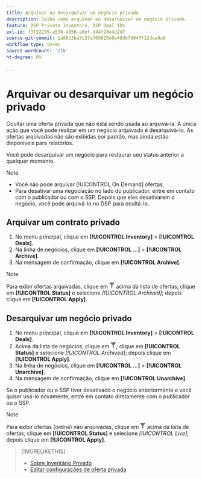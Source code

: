```yaml
---
title: Arquivar ou desarquivar um negócio privado
description: Saiba como arquivar ou desarquivar um negócio privado.
feature: DSP Private Inventory, DSP Deal IDs
exl-id: f3f22299-a538-4956-a8ef-d44f20e4d2d7
source-git-commit: 1a98b3ba7c37a768825e9e48db7d847f12daa9a0
workflow-type: tm+mt
source-wordcount: '216'
ht-degree: 0%

---
```


# Arquivar ou desarquivar um negócio privado

Ocultar uma oferta privada que não está sendo usada ao arquivá-la. A única ação que você pode realizar em um negócio arquivado é desarquivá-lo. As ofertas arquivadas não são exibidas por padrão, mas ainda estão disponíveis para relatórios.

Você pode desarquivar um negócio para restaurar seu status anterior a qualquer momento.

>[!NOTE]
>
>* Você não pode arquivar [!UICONTROL On Demand] ofertas.
>* Para desativar uma negociação no lado do publicador, entre em contato com o publicador ou com o SSP. Depois que eles desativarem o negócio, você pode arquivá-lo no DSP para ocultá-lo.

## Arquivar um contrato privado

1. No menu principal, clique em **[!UICONTROL Inventory]** > **[!UICONTROL Deals]**.
1. Na linha de negócios, clique em **[!UICONTROL ...]** > **[!UICONTROL Archive]**.
1. Na mensagem de confirmação, clique em **[!UICONTROL Archive]**.

>[!NOTE]
>
>Para exibir ofertas arquivadas, clique em ![Filtro](/help/dsp/assets/filter.png) acima da lista de ofertas; clique em **[!UICONTROL Status]** e selecione *[!UICONTROL Archived]*; depois clique em **[!UICONTROL Apply]**.<!-- Verify the text to apply the filter(s).)-->

## Desarquivar um negócio privado

1. No menu principal, clique em **[!UICONTROL Inventory]** > **[!UICONTROL Deals]**.
1. Acima da lista de negócios, clique em ![Filtro](/help/dsp/assets/filter.png); clique em **[!UICONTROL Status]** e selecione *[!UICONTROL Archived]*; depois clique em **[!UICONTROL Apply]**.<!-- Verify the text to apply the filter(s).)-->
1. Na linha de negócios, clique em **[!UICONTROL ...]** > **[!UICONTROL Unarchive]**.
1. Na mensagem de confirmação, clique em **[!UICONTROL Unarchive]**.

Se o publicador ou o SSP tiver desativado o negócio anteriormente e você quiser usá-lo novamente, entre em contato diretamente com o publicador ou o SSP.

>[!NOTE]
>
>Para exibir ofertas (online) não arquivadas, clique em ![Filtro](/help/dsp/assets/filter.png) acima da lista de ofertas; clique em **[!UICONTROL Status]** e selecione *[!UICONTROL Live]*; depois clique em **[!UICONTROL Apply]**.<!-- Verify the text to apply the filter(s).)-->

>[!MORELIKETHIS]
>
>* [Sobre Inventário Privado](private-inventory-about.md)
>* [Editar configurações de oferta privada](/help/dsp/inventory/deal-id-edit.md)
